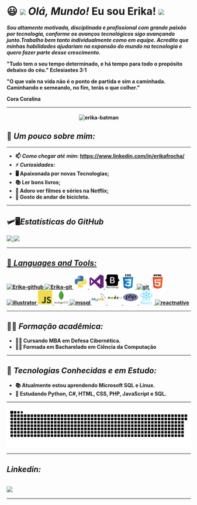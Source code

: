 # :smiley: <img src="https://media.giphy.com/media/hvRJCLFzcasrR4ia7z/giphy.gif" width="28"> *Olá, Mundo!* Eu sou Erika! <img src="https://media.giphy.com/media/12oufCB0MyZ1Go/giphy.gif" width="50">

__*Sou altamente motivada, disciplinada e profissional com grande paixão por tecnologia, conforme os avanços tecnológicos sigo avançando junto.Trabalho bem tanto individualmente como em equipe. Acredito que minhas habilidades ajudariam na expansão do mundo na tecnologia e quero fazer parte desse crescimento.*__

<b><p>"Tudo tem o seu tempo determinado, e há tempo para todo o propósito debaixo do céu." Eclesiastes 3:1</p>

<b><p>"O que vale na vida não é o ponto de partida e sim a caminhada. Caminhando e semeando, no fim, terás o que colher."</p>
Cora Coralina

***

<div align="center">
<img align="middle" alt="erika-batman" height="540" width="740" src="https://gifs.eco.br/wp-content/uploads/2022/07/gifs-do-batman-2.gif"><br>
</div>

## 👩  *Um pouco sobre mim:*
***
- 📫 __*Como chegar até mim:*__ https://www.linkedin.com/in/erikafrocha/
- ⚡ __*Curiosidades:*__
- 🖥️  Apaixonada por novas Tecnologias;
- 📚  Ler bons livros;
- 🎥  Adoro ver filmes e séries na Netflix;
- 🚵  Gosto de andar de bicicleta.
  
***
## 🛩️🖥️*Estatísticas do GitHub*

<div>
<a href="https://github.com/erikafrochati">
<img height="180em" src="https://github-readme-stats-sigma-five.vercel.app/api/top-langs/?username=erikafrochati&layout=compact&langs_count=7&theme=dracula"/>
<img height="180em" src="https://github-readme-stats-sigma-five.vercel.app/api?username=erikafrochati&show_icons=true&theme=dracula&include_all_commits=true&count_private=true"/>
</div>

***

## 🚀 *Languages and Tools:*
<p align="left">             
<img  alt="Erika-github" height="40" width="40" src="https://encrypted-tbn0.gstatic.com/images?q=tbn:ANd9GcR12qoRG74lhQo80qaN3YZ9ebJEU9WMdZIBzg&usqp=CAU">
<img  alt="Erika-git" height="40" width="40" src="https://encrypted-tbn0.gstatic.com/images?q=tbn:ANd9GcS1QbMk3u3vaLI77EprRtmXRD8b06zHuTjHaw&usqp=CAU">
<img  alt="Erika-Python" height="40" width="40" src="https://raw.githubusercontent.com/devicons/devicon/master/icons/python/python-original.svg">
<img  alt="Erika-Visual Studio" height="40" width="40" src="https://github.com/devicons/devicon/blob/master/icons/visualstudio/visualstudio-plain.svg">  
<a href="https://getbootstrap.com" target="_blank" rel="noreferrer"> <img src="https://raw.githubusercontent.com/devicons/devicon/master/icons/bootstrap/bootstrap-plain-wordmark.svg" alt="bootstrap" width="40" height="40"/></a> <a href="https://www.w3schools.com/css/" target="_blank" rel="noreferrer"> <img src="https://raw.githubusercontent.com/devicons/devicon/master/icons/css3/css3-original-wordmark.svg" alt="css3" width="40" height="40"/> </a> <a href="https://git-scm.com/" target="_blank" rel="noreferrer"> <img src="https://www.vectorlogo.zone/logos/git-scm/git-scm-icon.svg" alt="git" width="40" height="40"/> </a>
<a href="https://www.w3.org/html/" target="_blank" rel="noreferrer"> <img src="https://raw.githubusercontent.com/devicons/devicon/master/icons/html5/html5-original-wordmark.svg" alt="html5" width="40" height="40"/> </a> 
<a href="https://www.adobe.com/in/products/illustrator.html" target="_blank" rel="noreferrer"> <img src="https://www.vectorlogo.zone/logos/adobe_illustrator/adobe_illustrator-icon.svg" alt="illustrator" width="40" height="40"/> </a> 
<a href="https://developer.mozilla.org/en-US/docs/Web/JavaScript" target="_blank" rel="noreferrer"> <img src="https://raw.githubusercontent.com/devicons/devicon/master/icons/javascript/javascript-original.svg" alt="javascript" width="40" height="40"/> </a> 
<a href="https://www.mongodb.com/" target="_blank" rel="noreferrer"> <img src="https://raw.githubusercontent.com/devicons/devicon/master/icons/mongodb/mongodb-original-wordmark.svg" alt="mongodb" width="40" height="40"/> </a> 
<a href="https://www.microsoft.com/en-us/sql-server" target="_blank" rel="noreferrer"> <img src="https://www.svgrepo.com/show/303229/microsoft-sql-server-logo.svg" alt="mssql" width="40" height="40"/> </a> 
<a href="https://www.mysql.com/" target="_blank" rel="noreferrer"> <img src="https://raw.githubusercontent.com/devicons/devicon/master/icons/mysql/mysql-original-wordmark.svg" alt="mysql" width="40" height="40"/> </a> 
<a href="https://nodejs.org" target="_blank" rel="noreferrer"> <img src="https://raw.githubusercontent.com/devicons/devicon/master/icons/nodejs/nodejs-original-wordmark.svg" alt="nodejs" width="40" height="40"/> </a> 
<a href="https://www.php.net" target="_blank" rel="noreferrer"> <img src="https://raw.githubusercontent.com/devicons/devicon/master/icons/php/php-original.svg" alt="php" width="40" height="40"/> </a> 
<a href="https://reactjs.org/" target="_blank" rel="noreferrer"> <img src="https://raw.githubusercontent.com/devicons/devicon/master/icons/react/react-original-wordmark.svg" alt="react" width="40" height="40"/> </a> 
<a href="https://reactnative.dev/" target="_blank" rel="noreferrer"> <img src="https://reactnative.dev/img/header_logo.svg" alt="reactnative" width="40" height="40"/> </a> </p>

***

##  👩‍🎓  *Formação acadêmica:*

- 👩‍🎓  Cursando MBA em Defesa Cibernética.
- 👩‍🎓  Formada em Bacharelado em Ciência da Computação
  
***

## 🚀  *Tecnologias Conhecidas e em Estudo:*

- 📚  Atualmente estou aprendendo Microsoft SQL e Linux.
- 🌱  Estudando Python, C#, HTML, CSS, PHP, JavaScript e SQL.
  
***  

 ![Snake animation](https://github.com/erikafrochati/erikafrochati/blob/main/github-contribution-grid-snake.svg)
 
***

 ## *Linkedin:*
<div style="display: inline_block"><br>
     <a href="https://www.linkedin.com/in/erikafrocha/" target="_blank"><img src="https://img.shields.io/badge/-LinkedIn-%230077B5?style=for-the-badge&logo=linkedin&logoColor=white" target="_blank"></a>
 </div>
 
***     
